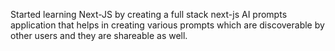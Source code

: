 Started learning Next-JS by creating a full stack next-js AI prompts application that helps in creating various prompts which are discoverable by other users and they are shareable as well. 
